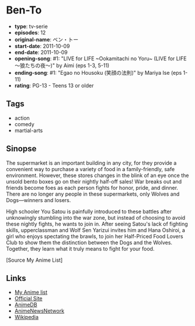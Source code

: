 # Ben-To

-   **type**: tv-serie
-   **episodes**: 12
-   **original-name**: ベン・トー
-   **start-date**: 2011-10-09
-   **end-date**: 2011-10-09
-   **opening-song**: #1: "LIVE for LIFE ~Ookamitachi no Yoru~ (LIVE for LIFE ～狼たちの夜～)" by Aimi (eps 1-3, 5-11)
-   **ending-song**: #1: "Egao no Housoku (笑顔の法則)" by Mariya Ise (eps 1-11)
-   **rating**: PG-13 - Teens 13 or older

## Tags

-   action
-   comedy
-   martial-arts

## Sinopse

The supermarket is an important building in any city, for they provide a convenient way to purchase a variety of food in a family-friendly, safe environment. However, these stores changes in the blink of an eye once the unsold bento boxes go on their nightly half-off sales! War breaks out and friends become foes as each person fights for honor, pride, and dinner. There are no longer any people in these supermarkets, only Wolves and Dogs⁠—winners and losers.

High schooler You Satou is painfully introduced to these battles after unknowingly stumbling into the war zone, but instead of choosing to avoid these nightly fights, he wants to join in. After seeing Satou's lack of fighting skills, upperclassman and Wolf Sen Yarizui invites him and Hana Oshiroi, a girl who enjoys spectating the brawls, to join her Half-Priced Food Lovers Club to show them the distinction between the Dogs and the Wolves. Together, they learn what it truly means to fight for your food.

[Source My Anime List]

## Links

-   [My Anime list](https://myanimelist.net/anime/10396/Ben-To)
-   [Official Site](http://ben-to.net/)
-   [AnimeDB](http://anidb.info/perl-bin/animedb.pl?show=anime&aid=8292)
-   [AnimeNewsNetwork](http://www.animenewsnetwork.com/encyclopedia/anime.php?id=12541)
-   [Wikipedia](http://en.wikipedia.org/wiki/Ben-To)
